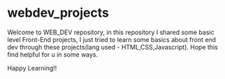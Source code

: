 # webdev_projects
Welcome to WEB_DEV repository, in this repository I shared some basic level Front-End projects, I just tried to learn some basics about front end dev through these projects(lang used - HTML,CSS,Javascript). Hope this find helpful for u in some ways. 

Happy Learning!!
